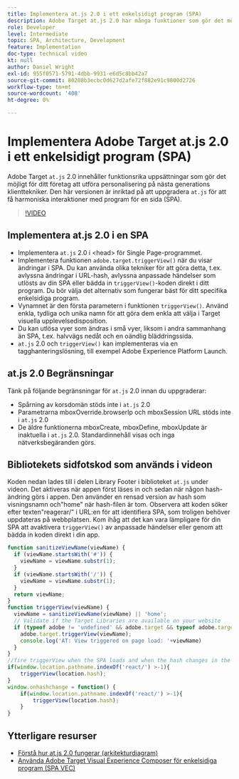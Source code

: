 ```yaml
---
title: Implementera at.js 2.0 i ett enkelsidigt program (SPA)
description: Adobe Target at.js 2.0 har många funktioner som gör det möjligt för ditt företag att utföra personalisering på nästa generations klienttekniker. Följ de här stegen för att implementera at.js 2.0 i ett enkelsidigt program (SPA).
role: Developer
level: Intermediate
topic: SPA, Architecture, Development
feature: Implementation
doc-type: technical video
kt: null
author: Daniel Wright
exl-id: 955f0571-5791-4dbb-9931-e6d5c8bb42a7
source-git-commit: 80208b3ecbc0d627d2afe72f882e91c9800d2726
workflow-type: tm+mt
source-wordcount: '408'
ht-degree: 0%

---
```


# Implementera Adobe Target at.js 2.0 i ett enkelsidigt program (SPA)

Adobe Target `at.js` 2.0 innehåller funktionsrika uppsättningar som gör det möjligt för ditt företag att utföra personalisering på nästa generations klienttekniker. Den här versionen är inriktad på att uppgradera `at.js` för att få harmoniska interaktioner med program för en sida (SPA).

>[!VIDEO](https://video.tv.adobe.com/v/26248?quality=12)

## Implementera at.js 2.0 i en SPA

* Implementera `at.js` 2.0 i &lt;head> för Single Page-programmet.
* Implementera funktionen `adobe.target.triggerView()` när du visar ändringar i SPA. Du kan använda olika tekniker för att göra detta, t.ex. avlyssna ändringar i URL-hash, avlyssna anpassade händelser som utlösts av din SPA eller bädda in `triggerView()`-koden direkt i ditt program. Du bör välja det alternativ som fungerar bäst för ditt specifika enkelsidiga program.
* Vynamnet är den första parametern i funktionen `triggerView()`. Använd enkla, tydliga och unika namn för att göra dem enkla att välja i Target visuella upplevelsedisposition.
* Du kan utlösa vyer som ändras i små vyer, liksom i andra sammanhang än SPA, t.ex. halvvägs nedåt och en oändlig bläddringssida.
* `at.js` 2.0 och `triggerView()` kan implementeras via en tagghanteringslösning, till exempel Adobe Experience Platform Launch.

## at.js 2.0 Begränsningar

Tänk på följande begränsningar för `at.js` 2.0 innan du uppgraderar:

* Spårning av korsdomän stöds inte i `at.js` 2.0
* Parametrarna mboxOverride.browserIp och mboxSession URL stöds inte i `at.js` 2.0
* De äldre funktionerna mboxCreate, mboxDefine, mboxUpdate är inaktuella i `at.js` 2.0. Standardinnehåll visas och inga nätverksbegäranden görs.

## Bibliotekets sidfotskod som används i videon

Koden nedan lades till i delen Library Footer i biblioteket `at.js` under videon. Det aktiveras när appen först läses in och sedan när någon hash-ändring görs i appen. Den använder en rensad version av hash som visningsnamn och&quot;home&quot; när hash-filen är tom. Observera att koden söker efter texten&quot;reagerar/&quot; i URL:en för att identifiera SPA, som troligen behöver uppdateras på webbplatsen. Kom ihåg att det kan vara lämpligare för din SPA att avaktivera `triggerView()` av anpassade händelser eller genom att bädda in koden direkt i din app.

```javascript
function sanitizeViewName(viewName) {
  if (viewName.startsWith('#')) {
    viewName = viewName.substr(1);
  }
  if (viewName.startsWith('/')) {
    viewName = viewName.substr(1);
  }
  return viewName;
}
function triggerView(viewName) {
  viewName = sanitizeViewName(viewName) || 'home';
  // Validate if the Target Libraries are available on your website
  if (typeof adobe != 'undefined' && adobe.target && typeof adobe.target.triggerView === 'function') {
    adobe.target.triggerView(viewName);
    console.log('AT: View triggered on page load: '+viewName)
  }
}
//fire triggerView when the SPA loads and when the hash changes in the SPA
if(window.location.pathname.indexOf('react/') >-1){
    triggerView(location.hash);
}
window.onhashchange = function() {
    if(window.location.pathname.indexOf('react/') >-1){
        triggerView(location.hash);
    }
}
```

## Ytterligare resurser

* [Förstå hur at.js 2.0 fungerar (arkitekturdiagram)](understanding-how-atjs-20-works.md)
* [Använda Adobe Target Visual Experience Composer för enkelsidiga program (SPA VEC)](../experiences/use-the-visual-experience-composer-for-single-page-applications.md)
